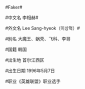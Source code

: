 #Faker#

#中文名 李相赫#

#外文名 Lee Sang-hyeok（이상혁）#

#别名 大魔王、蜗壳、飞科、李哥

#国籍 韩国

#出生地 首尔江西区

#出生日期 1996年5月7日

#职业《英雄联盟》职业选手

